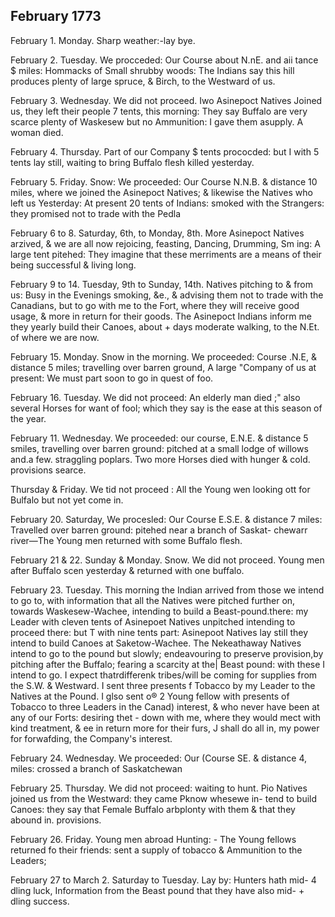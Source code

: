 ## February 1773

February 1. Monday. Sharp weather:-lay bye.

February 2. Tuesday. We procceded: Our Course about N.nE. and aii tance $ miles: Hommacks of Small shrubby woods: The Indians say this hill produces plenty of large spruce, & Birch, to the Westward of us.

February 3. Wednesday. We did not proceed. Iwo Asinepoct Natives Joined us, they left their people 7 tents, this morning: They say Buffalo are very scarce plenty of Waskesew but no Ammunition: I gave them asupply. A woman died.

February 4. Thursday. Part of our Company $ tents prococded: but I with 5 tents lay still, waiting to bring Buffalo flesh killed yesterday.

February 5. Friday. Snow: We proceeded: Our Course N.N.B. & distance 10 miles, where we joined the Asinepoct Natives; & likewise the Natives who left us Yesterday: At present 20 tents of Indians: smoked with the Strangers: they promised not to trade with the Pedla

February 6 to 8. Saturday, 6th, to Monday, 8th. More Asinepoct Natives arzived, & we are all now rejoicing, feasting, Dancing, Drumming, Sm ing: A large tent pitehed: They imagine that these merriments are a means of their being successful & living long.

February 9 to 14. Tuesday, 9th to Sunday, 14th. Natives pitching to & from us: Busy in the Evenings smoking, &e., & advising them not to trade with the Canadians, but to go with me to the Fort, where they will receive good usage, & more in return for their goods. The Asinepoct Indians inform me they yearly build their Canoes, about + days moderate walking, to the N.Et. of where we are now.

February 15. Monday. Snow in the morning. We proceeded: Course .N.E, & distance 5 miles; travelling over barren ground, A large "Company of us at present: We must part soon to go in quest of foo.

February 16. Tuesday. We did not proceed: An elderly man died ;" also several Horses for want of fool; which they say is the ease at this season of the year.

February 11. Wednesday. We proceeded: our course, E.N.E. & distance 5 smiles, travelling over barren ground: pitched at a small lodge of willows and.a few. straggling poplars. Two more Horses died with hunger & cold. provisions searce.

Thursday & Friday. We tid not proceed : All the Young wen looking ott for Bulfalo but not yet come in.

February 20. Saturday, We procesled: Our Course E.S.E. & distance 7 miles: Travelled over barren ground: pitehed near a branch of Saskat- chewarr river—The Young men returned with some Buffalo flesh.

February 21 & 22. Sunday & Monday. Snow. We did not proceed. Young men after Buffalo scen yesterday & returned with one buffalo.

February 23. Tuesday. This morning the Indian arrived from those we intend to go to, with information that all the Natives were pitched further on, towards Waskesew-Wachee, intending to build a Beast-pound.there: my Leader with cleven tents of Asinepoet Natives unpitched intending to proceed there: but T with nine tents part: Asinepoot Natives lay still they intend to build Canoes at Saketow-Wachee. The Nekeathaway Natives intend to go to the pound but slowly; endeavouring to preserve provision,by pitching after the Buffalo; fearing a scarcity at the| Beast pound: with these I intend to go. I expect thatrdifferenk tribes/will be coming for supplies from the S.W. & Westward. I sent three presents f Tobacco by my Leader to the Natives at the Pound. I glso sent o® 2 Young fellow with presents of Tobacco to three Leaders in the Canad) interest, & who never have been at any of our Forts: desiring thet - down with me, where they would mect with kind treatment, & ee in return more for their furs, J shall do all in, my power for forwafding, the Company's interest.

February 24. Wednesday. We proceeded: Our (Course SE. & distance 4, miles: crossed a branch of Saskatchewan

February 25. Thursday. We did not proceed: waiting to hunt. Pio Natives joined us from the Westward: they came Pknow whesewe in- tend to build Canoes: they say that Female Buffalo arbplonty with them & that they abound in. provisions.

February 26. Friday. Young men abroad Hunting: - The Young fellows returned fo their friends: sent a supply of tobacco & Ammunition to the Leaders;

February 27 to March 2. Saturday to Tuesday. Lay by: Hunters hath mid- 4 dling luck, Information from the Beast pound that they have also mid- + dling success. 
